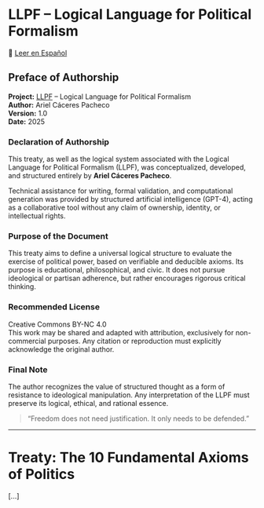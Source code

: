 # LLPF – Logical Language for Political Formalism

📘 [Leer en Español](./es/index.md)

## Preface of Authorship

**Project:** [LLPF](https://accaceres.github.io/LLPF/) – Logical Language for Political Formalism  
**Author:** Ariel Cáceres Pacheco  
**Version:** 1.0  
**Date:** 2025

### Declaration of Authorship
This treaty, as well as the logical system associated with the Logical Language for Political Formalism (LLPF), was conceptualized, developed, and structured entirely by **Ariel Cáceres Pacheco**.

Technical assistance for writing, formal validation, and computational generation was provided by structured artificial intelligence (GPT-4), acting as a collaborative tool without any claim of ownership, identity, or intellectual rights.

### Purpose of the Document
This treaty aims to define a universal logical structure to evaluate the exercise of political power, based on verifiable and deducible axioms. Its purpose is educational, philosophical, and civic. It does not pursue ideological or partisan adherence, but rather encourages rigorous critical thinking.

### Recommended License
Creative Commons BY-NC 4.0  
This work may be shared and adapted with attribution, exclusively for non-commercial purposes. Any citation or reproduction must explicitly acknowledge the original author.

### Final Note
The author recognizes the value of structured thought as a form of resistance to ideological manipulation. Any interpretation of the LLPF must preserve its logical, ethical, and rational essence.

> “Freedom does not need justification. It only needs to be defended.”

---

# Treaty: The 10 Fundamental Axioms of Politics

[...]